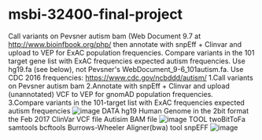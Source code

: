 # msbi-32400-final-project
Call variants on Pevsner autism bam (Web Document 9.7 at http://www.bioinfbook.org/php/ then annotate with snpEff + Clinvar and upload to VEP for ExAC population frequencies. Compare variants in the 101 target gene list with ExAC frequencies expected autism frequencies. Use hg19.fa (see below), not Pevsner's WebDocument_9-6_101autism.fa. Use CDC 2016 frequencies: https://www.cdc.gov/ncbddd/autism/
1.Call variants on Pevsner autism bam
2.Annotate with snpEff + Clinvar and upload (unannotated) VCF to VEP for gnomAD population frequencies.  
3.Compare variants in the 101-target list with ExAC frequencies expected autism frequencies
![image](https://user-images.githubusercontent.com/14998172/236643234-11e04cfe-9bdb-4e74-bf08-483df0498719.png)
DATA
hg19 Human Genome in the 2bit format
the Feb 2017 ClinVar VCF file 
Autisim BAM file
![image](https://user-images.githubusercontent.com/14998172/236643263-30f93519-5f7f-48ca-bab8-5484c63050d7.png)
TOOL
   twoBitToFa
   samtools
   bcftools
   Burrows-Wheeler Aligner(bwa) tool
   snpEFF
![image](https://user-images.githubusercontent.com/14998172/236643274-22bbb346-6ca4-4777-9026-7e9621aa000a.png)
